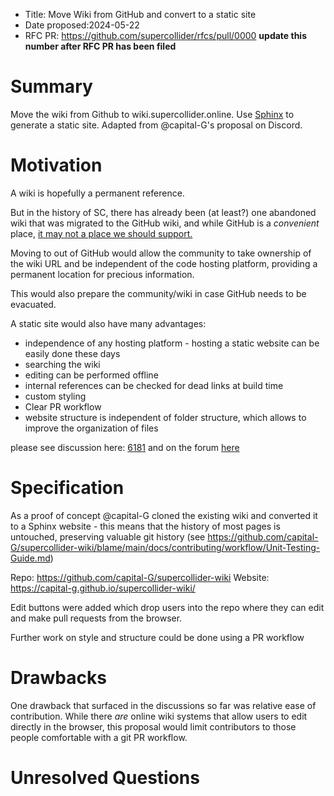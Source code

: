 - Title: Move Wiki from GitHub and convert to a static site
- Date proposed:2024-05-22
- RFC PR: https://github.com/supercollider/rfcs/pull/0000 **update this number after RFC PR has been filed**

# Summary

Move the wiki from Github to wiki.supercollider.online.  Use [Sphinx](https://www.sphinx-doc.org/en/master/) to generate a static site. Adapted from @capital-G's proposal on Discord.

# Motivation

A wiki is hopefully a permanent reference.

But in the history of SC, there has already been (at least?) one abandoned wiki that was migrated to the GitHub wiki, and while GitHub is a *convenient* place, [it may not a place we should support.](https://sfconservancy.org/GiveUpGitHub/)

Moving to out of GitHub would allow the community to take ownership of the wiki URL and be independent of the code hosting platform, providing a permanent location for precious information.

This would also prepare the community/wiki in case GitHub needs to be evacuated.

A static site would also have many advantages:
- independence of any hosting platform - hosting a static website can be easily done these days
- searching the wiki
- editing can be performed offline
- internal references can be checked for dead links at build time
- custom styling
- Clear PR workflow 
- website structure is independent of folder structure, which allows to improve the organization of files

please see discussion here: [6181](https://github.com/supercollider/supercollider/issues/6181)
and on the forum [here](https://scsynth.org/t/the-sc-wiki/8123/11?u=semiquaver)

# Specification

As a proof of concept @capital-G cloned the existing wiki and converted it to a Sphinx website - this means that the history of most pages is untouched, preserving valuable git history (see https://github.com/capital-G/supercollider-wiki/blame/main/docs/contributing/workflow/Unit-Testing-Guide.md)

Repo: https://github.com/capital-G/supercollider-wiki
Website: https://capital-g.github.io/supercollider-wiki/

Edit buttons were added which drop users into the repo where they can edit and make pull requests from the browser.

Further work on style and structure could be done using a PR workflow

# Drawbacks

One drawback that surfaced in the discussions so far was relative ease of contribution. While there *are* online wiki systems that allow users to edit directly in the browser, this proposal would limit contributors to those people comfortable with a git PR workflow. 




# Unresolved Questions

